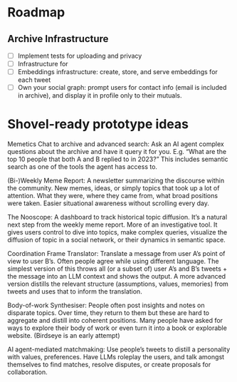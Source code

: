 # Roadmap

## Archive Infrastructure

- [ ] Implement tests for uploading and privacy
- [ ] Infrastructure for
- [ ] Embeddings infrastructure: create, store, and serve embeddings for each tweet
- [ ] Own your social graph: prompt users for contact info (email is included in archive), and display it in profile only to their mutuals.

# Shovel-ready prototype ideas

Memetics
Chat to archive and advanced search: Ask an AI agent complex questions about the archive and have it query it for you. E.g. “What are the top 10 people that both A and B replied to in 2023?” This includes semantic search as one of the tools the agent has access to.

(Bi-)Weekly Meme Report: A newsletter summarizing the discourse within the community. New memes, ideas, or simply topics that took up a lot of attention. What they were, where they came from, what broad positions were taken. Easier situational awareness without scrolling every day.

The Nooscope: A dashboard to track historical topic diffusion. It’s a natural next step from the weekly meme report. More of an investigative tool. It gives users control to dive into topics, make complex queries, visualize the diffusion of topic in a social network, or their dynamics in semantic space.

Coordination
Frame Translator: Translate a message from user A’s point of view to user B’s. Often people agree while using different language. The simplest version of this throws all (or a subset of) user A’s and B’s tweets + the message into an LLM context and shows the output. A more advanced version distills the relevant structure (assumptions, values, memories) from tweets and uses that to inform the translation.

Body-of-work Synthesiser: People often post insights and notes on disparate topics. Over time, they return to them but these are hard to aggregate and distill into coherent positions. Many people have asked for ways to explore their body of work or even turn it into a book or explorable website. (Birdseye is an early attempt)

AI agent-mediated matchmaking: Use people’s tweets to distill a personality with values, preferences. Have LLMs roleplay the users, and talk amongst themselves to find matches, resolve disputes, or create proposals for collaboration.
